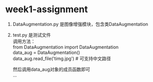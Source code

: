 # week1-assignment
1. DataAugmentation.py 是图像增强模块，包含类DataAugmentation  
2. test.py 是测试文件  
   调用方法：  
   from DataAugmentation import DataAugmentation  
   data_aug = DataAugmentation()  
   data_aug.read_file('timg.jpg') # 可支持中文路径  
     
   然后调用data_aug对象的成员函数即可  
   ...  
